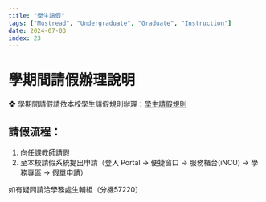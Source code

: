 ```yaml
---
title: "學生請假"
tags: ["Mustread", "Undergraduate", "Graduate", "Instruction"]
date: 2024-07-03
index: 23
---
```


# 學期間請假辦理說明

❖ 學期間請假請依本校學生請假規則辦理：[學生請假規則](https://military.ncu.edu.tw/leaving.php)

## 請假流程：

1. 向任課教師請假
2. 至本校請假系統提出申請（登入 Portal → 便捷窗口 → 服務櫃台(iNCU) → 學務專區 → 假單申請）

如有疑問請洽學務處生輔組（分機57220）
